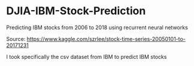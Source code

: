 # DJIA-IBM-Stock-Prediction
Predicting IBM stocks from 2006 to 2018 using recurrent neural networks

Source: https://www.kaggle.com/szrlee/stock-time-series-20050101-to-20171231

I took specifically the csv dataset from IBM to predict IBM stocks

